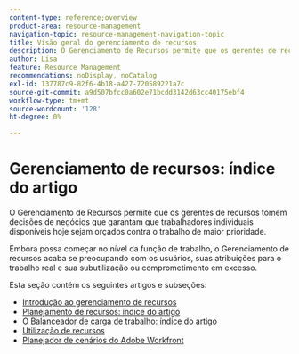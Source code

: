 ```yaml
---
content-type: reference;overview
product-area: resource-management
navigation-topic: resource-management-navigation-topic
title: Visão geral do gerenciamento de recursos
description: O Gerenciamento de Recursos permite que os gerentes de recursos tomem decisões de negócios que garantam que trabalhadores individuais disponíveis hoje sejam orçados contra o trabalho de maior prioridade. Embora possa começar no nível da função de trabalho, o Gerenciamento de recursos acaba se preocupando com os usuários e sua subutilização ou comprometimento excessivo.
author: Lisa
feature: Resource Management
recommendations: noDisplay, noCatalog
exl-id: 137787c9-82f6-4b18-a427-720589221a7c
source-git-commit: a9d507bfcc0a602e71bcdd3142d63cc40175ebf4
workflow-type: tm+mt
source-wordcount: '128'
ht-degree: 0%

---
```


# Gerenciamento de recursos: índice do artigo

<!--Audited: 01/2024-->

O Gerenciamento de Recursos permite que os gerentes de recursos tomem decisões de negócios que garantam que trabalhadores individuais disponíveis hoje sejam orçados contra o trabalho de maior prioridade.

Embora possa começar no nível da função de trabalho, o Gerenciamento de recursos acaba se preocupando com os usuários, suas atribuições para o trabalho real e sua subutilização ou comprometimento em excesso.

Esta seção contém os seguintes artigos e subseções:

* [Introdução ao gerenciamento de recursos](../../resource-mgmt/resource-mgmt-overview/get-started-resource-management.md)
* [Planejamento de recursos: índice do artigo](/help/quicksilver/resource-mgmt/resource-planning/resource-planning-overview.md)
* [O Balanceador de carga de trabalho: índice do artigo](/help/quicksilver/resource-mgmt/workload-balancer/workload-balancer.md)
* [Utilização de recursos](/help/quicksilver/resource-mgmt/resource-utilization/resource-utilization.md)
* [Planejador de cenários do Adobe Workfront](/help/quicksilver/scenario-planner/scenario-planning.md)




